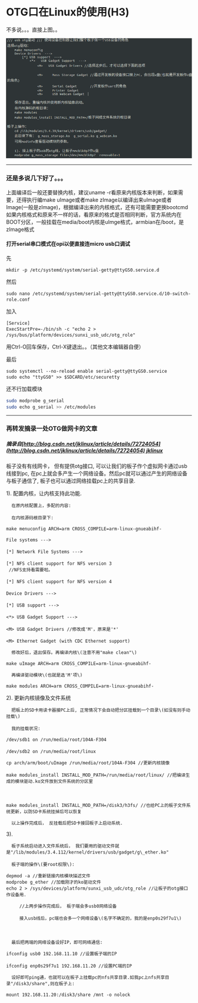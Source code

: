 # OTG口在Linux的使用\(H3\)

不多说。。。直接上图。。

![](/assets/3-1.png)

---

### 还是多说几下好了。。。

上面编译后一般还要替换内核，建议uname -r看原来内核版本来判断，如果需要，还得执行编make uImage或者make zImage以编译出来uImage或者Image\(一般是zImage\)，根据编译出来的内核格式，还有可能需要更换bootcmd如果内核格式和原来不一样的话，看原来的格式是否相同判断，官方系统内在BOOT分区，一般挂载在media/boot内核是uImge格式，armbian在/boot，是zImage格式

#### 打开serial串口模式在opi以便直接连micro usb口调试

先

```
mkdir -p /etc/systemd/system/serial-getty@ttyGS0.service.d
```

然后

```
sudo nano /etc/systemd/system/serial-getty@ttyGS0.service.d/10-switch-role.conf
```

加入

```
[Service]
ExecStartPre=-/bin/sh -c "echo 2 > /sys/bus/platform/devices/sunxi_usb_udc/otg_role"
```

用Ctrl-O回车保存，Ctrl-X键退出。。（其他文本编辑器自便）

最后

```
sudo systemctl --no-reload enable serial-getty@ttyGS0.service
sudo echo "ttyGS0" >> $SDCARD/etc/securetty
```

还不行加载模块

```bash
sudo modprobe g_serial
sudo echo g_serial >> /etc/modules
```

---

### 再转发摘录一处OTG做网卡的文章

##### 摘录自[http://blog.csdn.net/jklinux/article/details/72724054](http://blog.csdn.net/jklinux/article/details/72724054) [jklinux](http://my.csdn.net/jklinux)

板子没有有线网卡， 但有提供otg接口, 可以让我们的板子作个虚拟网卡通过usb线接到pc, 在pc上就会多产生一个网络设备。然后pc就可以通过产生的网络设备与板子通信了, 板子也可以通过网络挂载pc上的共享目录.

1\). 配置内核，让内核支持此功能.

```
  在原内核配置上，多配的内容:

  在内核源码根目录下:
```

```
make menuconfig ARCH=arm CROSS_COMPILE=arm-linux-gnueabihf-
```

```
File systems --->

[*] Network File Systems --->

[*] NFS client support for NFS version 3
 //NFS支持看需要啦。

[*] NFS client support for NFS version 4

Device Drivers --->

[*] USB support --->

<*> USB Gadget Support --->

<M> USB Gadget Drivers //修改成'M'，原来是'*'

<M> Ethernet Gadget (with CDC Ethernet support)
```

```
  修改好后，退出保存。再编译内核\(注意不用"make clean"\)
```

```
make uImage ARCH=arm CROSS_COMPILE=arm-linux-gnueabihf-
```

```
  再编译驱动模块\(也就是选'M'项\)
```

```
make modules ARCH=arm CROSS_COMPILE=arm-linux-gnueabihf-
```

2\). 更新内核镜像及文件系统

```
  把板上的SD卡用读卡器接PC上后, 正常情况下会自动把分区挂载到一个目录\(如没有则手动挂载\)

  我的挂载状况:
```

```
/dev/sdb1 on /run/media/root/104A-F304

/dev/sdb2 on /run/media/root/linux
```

```
cp arch/arm/boot/uImage /run/media/root/104A-F304 //更新内核镜像

make modules_install INSTALL_MOD_PATH=/run/media/root/linux/ //把编译生成的模块驱动.ko文件放到文件系统的分区里



make modules_install INSTALL_MOD_PATH=/disk3/h3fs/ //也给PC上的板子文件系统更新，以防SD卡系统挂掉后可以恢复
```

```
  以上操作完成后， 反挂载后把SD卡接回板子上启动系统.
```

3\).

```
  板子系统启动进入文件系统后， 我们要用的驱动文件就是"/lib/modules/3.4.112/kernel/drivers/usb/gadget/g\_ether.ko"

  板子端的操作\(要root权限\):
```

```
depmod -a //重新链接内核模块描述文件
modprobe g_ether //加载刚才的ko驱动文件
echo 2 > /sys/devices/platform/sunxi_usb_udc/otg_role //让板子的otg接口作设备用.
```

```
     //上两步操作完成后， 板子端会多usb0网络设备

     接入usb线后，pc端也会多一个网络设备\(名字不确定的，我的是enp0s29f7u1\)



  最后把两端的网络设备设好IP，即可网络通信:
```

```
ifconfig usb0 192.168.11.10 //设置板子端的IP

ifconfig enp0s29f7u1 192.168.11.20 //设置PC端的IP
```

```
  设好即可ping通，也就可以在板子上挂载pc的nfs共享目录.如我pc上nfs共享目录"/disk3/share",则在板子上:
```

```
mount 192.168.11.20:/disk3/share /mnt -o nolock
```



